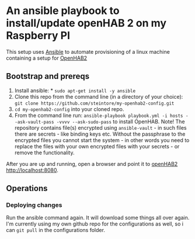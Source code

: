 An ansible playbook to install/update openHAB 2 on my Raspberry PI
===========================================================

This setup uses [Ansible](http://docs.ansible.com) to automate provisioning of a linux machine
containing a setup for [OpenHAB2](http://www.openhab.org) 


## Bootstrap and prereqs

1. Install ansible:
        * `sudo apt-get install -y ansible`
2. Clone this repo from the command line (in a directory of your choice):
   ```git clone https://github.com/steintore/my-openhab2-config.git```
3. `cd my-openhab2-config` into your cloned repo.
4. From the command line run: 
    `ansible-playbook playbook.yml -i hosts --ask-vault-pass -vvvv --ask-sudo-pass` to install OpenHAB. 
    Note! The repository contains file(s) encrypted using `ansible-vault` - in such files there are secrets - like binding keys etc. Without the passphrase to the encrypted files you cannot start the system - in other words you need to replace the files with your own encrypted files with your secrets - or remove the functionality.

After you are up and running, open a browser and point it to [openHAB2 http://localhost:8080](http://localhost:8080).


## Operations

### Deploying changes
Run the ansible command again. It will download some things all over again. I'm currently using my own github repo for the configurations as well, so i can `git pull` in the configurations folder.